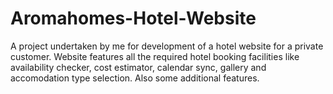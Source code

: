# Aromahomes-Hotel-Website
A project undertaken by me for development of a hotel website for a private customer. Website features all the required hotel booking facilities like availability checker, cost estimator, calendar sync, gallery and accomodation type selection. Also some additional features.
